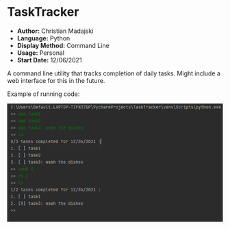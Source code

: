 # TaskTracker

- **Author:** Christian Madajski
- **Language:** Python
- **Display Method:** Command Line
- **Usage:** Personal
- **Start Date:** 12/06/2021

A command line utility that tracks completion of daily tasks. Might include a web interface for this in the future.

Example of running code:

![TaskTracker during execution](example1.PNG)
